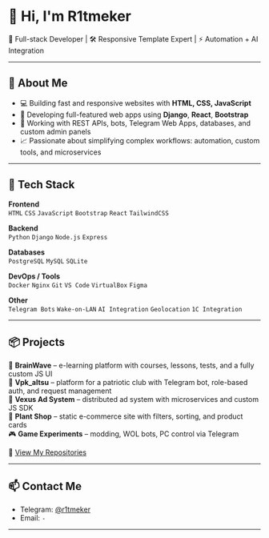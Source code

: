 # 👋 Hi, I'm R1tmeker

🎯 Full-stack Developer | 🛠 Responsive Template Expert | ⚡ Automation + AI Integration

---

## 🚀 About Me

- 💻 Building fast and responsive websites with **HTML, CSS, JavaScript**
- 🧠 Developing full-featured web apps using **Django**, **React**, **Bootstrap**
- 🧩 Working with REST APIs, bots, Telegram Web Apps, databases, and custom admin panels
- 📈 Passionate about simplifying complex workflows: automation, custom tools, and microservices

---

## 🔧 Tech Stack

**Frontend**  
`HTML` `CSS` `JavaScript` `Bootstrap` `React` `TailwindCSS`

**Backend**  
`Python` `Django` `Node.js` `Express`

**Databases**  
`PostgreSQL` `MySQL` `SQLite`

**DevOps / Tools**  
`Docker` `Nginx` `Git` `VS Code` `VirtualBox` `Figma`

**Other**  
`Telegram Bots` `Wake-on-LAN` `AI Integration` `Geolocation` `1C Integration`

---

## 📦 Projects

🧠 **BrainWave** – e-learning platform with courses, lessons, tests, and a fully custom JS UI  
🚛 **Vpk_altsu** – platform for a patriotic club with Telegram bot, role-based auth, and request management  
🎯 **Vexus Ad System** – distributed ad system with microservices and custom JS SDK  
🌱 **Plant Shop** – static e-commerce site with filters, sorting, and product cards  
🎮 **Game Experiments** – modding, WOL bots, PC control via Telegram

📁 [View My Repositories](https://github.com/R1tmeker?tab=repositories)

---

## 📫 Contact Me

- Telegram: [@r1tmeker](https://t.me/r1tmeker)
- Email: `-`

---
